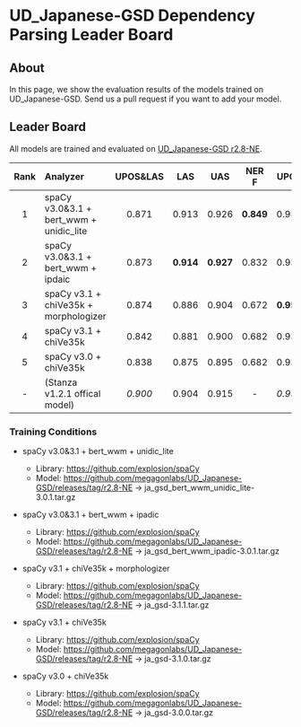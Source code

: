 # UD_Japanese-GSD Dependency Parsing Leader Board

## About
In this page, we show the evaluation results of the models trained on UD_Japanese-GSD.
Send us a pull request if you want to add your model.

## Leader Board

All models are trained and evaluated on [UD_Japanese-GSD r2.8-NE](https://github.com/megagonlabs/UD_Japanese-GSD/releases/tag/r2.8-NE).

|Rank| Analyzer                                | UPOS&LAS|   LAS   |   UAS   |  NER F  |  UPOS   | TOKENIZE|
|:---:|:--- |:---:|:---:|:---:|:---:|:---:|:---:|
|  1 | spaCy v3.0&3.1 + bert_wwm + unidic_lite |  0.871  |  0.913  |  0.926  |**0.849**|  0.934  |**0.981**|
|  2 | spaCy v3.0&3.1 + bert_wwm + ipdaic      |  0.873  |**0.914**|**0.927**|  0.832  |  0.934  |**0.981**|
|  3 | spaCy v3.1 + chiVe35k + morphologizer   |  0.874  |  0.886  |  0.904  |  0.672  |**0.955**|**0.981**|
|  4 | spaCy v3.1 + chiVe35k                   |  0.842  |  0.881  |  0.900  |  0.682  |  0.934  |**0.981**|
|  5 | spaCy v3.0 + chiVe35k                   |  0.838  |  0.875  |  0.895  |  0.682  |  0.934  |**0.981**|
|  - | (Stanza v1.2.1 offical model)           | *0.900* |  0.904  |  0.915  |    -    | *0.956* |  0.969  |

### Training Conditions

- spaCy v3.0&3.1 + bert_wwm + unidic_lite
  - Library: https://github.com/explosion/spaCy
  - Model: https://github.com/megagonlabs/UD_Japanese-GSD/releases/tag/r2.8-NE -> ja_gsd_bert_wwm_unidic_lite-3.0.1.tar.gz

- spaCy v3.0&3.1 + bert_wwm + ipadic
  - Library: https://github.com/explosion/spaCy
  - Model: https://github.com/megagonlabs/UD_Japanese-GSD/releases/tag/r2.8-NE -> ja_gsd_bert_wwm_ipadic-3.0.1.tar.gz

- spaCy v3.1 + chiVe35k + morphologizer
  - Library: https://github.com/explosion/spaCy
  - Model: https://github.com/megagonlabs/UD_Japanese-GSD/releases/tag/r2.8-NE -> ja_gsd-3.1.1.tar.gz

- spaCy v3.1 + chiVe35k
  - Library: https://github.com/explosion/spaCy
  - Model: https://github.com/megagonlabs/UD_Japanese-GSD/releases/tag/r2.8-NE -> ja_gsd-3.1.0.tar.gz

- spaCy v3.0 + chiVe35k
  - Library: https://github.com/explosion/spaCy
  - Model: https://github.com/megagonlabs/UD_Japanese-GSD/releases/tag/r2.8-NE -> ja_gsd-3.0.0.tar.gz

